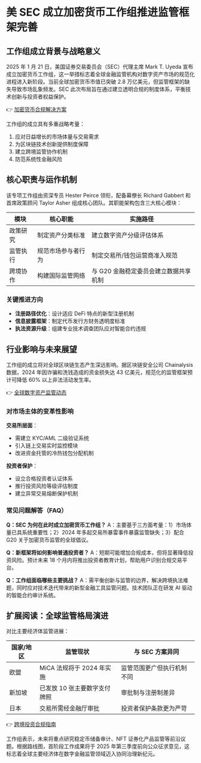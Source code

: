 # 美 SEC 成立加密货币工作组推进监管框架完善

## 工作组成立背景与战略意义

2025 年 1 月 21 日，美国证券交易委员会（SEC）代理主席 Mark T. Uyeda 宣布成立加密货币工作组，这一举措标志着全球金融监管机构对数字资产市场的规范化进程进入新阶段。当前全球加密货币市值已突破 2.8 万亿美元，但监管框架的缺失导致市场乱象频发。SEC 此次布局旨在通过建立透明合规的制度体系，平衡技术创新与投资者权益保护。

👉 [加密货币合规解决方案](https://bit.ly/okx_welcome)

工作组的成立具有多重战略考量：
1. 应对日益增长的市场体量与交易需求
2. 为区块链技术创新提供制度保障
3. 建立跨境监管协作机制
4. 防范系统性金融风险

## 核心职责与运作机制

该专项工作组由资深专员 Hester Peirce 领衔，配备幕僚长 Richard Gabbert 和首席政策顾问 Taylor Asher 组成核心团队。其职能架构包含三大核心模块：

| 模块          | 核心职能                          | 实施路径                          |
|---------------|-----------------------------------|-----------------------------------|
| 政策研究      | 制定资产分类标准                  | 建立数字资产分级评估体系          |
| 监管执行      | 规范市场参与者行为                | 制定交易所/钱包运营商准入规范      |
| 跨境协作      | 构建国际监管网络                  | 与 G20 金融稳定委员会建立数据共享机制 |

### 关键推进方向
- **注册路径优化**：设计适应 DeFi 特点的新型注册机制
- **信息披露框架**：制定代币发行方财务透明度标准
- **执法资源升级**：组建专业技术调查团队应对智能合约违规

## 行业影响与未来展望

工作组的成立将对全球区块链生态产生深远影响。据区块链安全公司 Chainalysis 数据，2024 年因诈骗和洗钱造成的资金损失达 43 亿美元，规范化的监管框架预计可降低 60% 以上非法活动发生率。

👉 [全球数字资产监管动态](https://bit.ly/okx_welcome)

### 对市场主体的变革性影响

**交易所层面**：
- 需建立 KYC/AML 二级验证系统
- 引入链上交易实时监控模块
- 改进资金托管的冷热钱包分配机制

**投资者保护**：
- 设立合格投资者认证体系
- 推行投资风险等级评估制度
- 建立异常交易熔断保护机制

### 常见问题解答（FAQ）

**Q：SEC 为何在此时成立加密货币工作组？**
A：主要基于三方面考量：1）市场体量已具系统重要性；2）2024 年多起交易所暴雷事件暴露监管缺失；3）配合 G20 关于加密货币监管的全球倡议。

**Q：新框架将如何影响普通投资者？**
A：短期可能增加合规成本，但将显著降低投资风险。预计未来 18 个月内将推出投资者教育计划，帮助用户识别合规交易平台。

**Q：工作组面临哪些主要挑战？**
A：需平衡创新与监管的边界，解决跨境执法难题，同时应对技术迭代带来的新型金融工具监管问题。技术团队正在研发 AI 驱动的智能合约审计系统。

## 扩展阅读：全球监管格局演进

对比主要经济体监管进展：

| 国家/地区     | 监管现状                      | 与 SEC 方案异同                |
|---------------|-------------------------------|--------------------------------|
| 欧盟          | MiCA 法规将于 2024 年实施     | 监管范围更广但执行机制不同      |
| 新加坡        | 已发放 10 张主要数字支付牌照  | 审批制与注册制差异              |
| 日本          | 交易所需经金融厅审批          | 投资者保护条款更为严苛          |

👉 [跨境投资合规指南](https://bit.ly/okx_welcome)

工作组表示，未来将重点研究稳定币储备审计、NFT 证券化产品监管等前沿议题。根据路线图，首阶段工作成果将于 2025 年第三季度前向公众征求意见，这标志着全球主要经济体在数字金融监管领域迈入协同治理新纪元。
